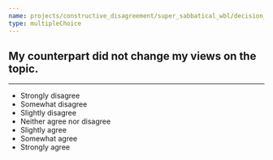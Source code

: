 ```yaml
---
name: projects/constructive_disagreement/super_sabbatical_wbl/decision_leadership_2.md
type: multipleChoice
---
```


## My counterpart did not change my views on the topic.

---

- Strongly disagree
- Somewhat disagree
- Slightly disagree
- Neither agree nor disagree
- Slightly agree
- Somewhat agree
- Strongly agree
